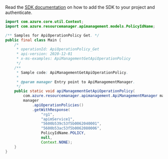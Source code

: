 Read the [SDK documentation](https://github.com/Azure/azure-sdk-for-java/blob/azure-resourcemanager-apimanagement_1.0.0-beta.2/sdk/apimanagement/azure-resourcemanager-apimanagement/README.md) on how to add the SDK to your project and authenticate.

```java
import com.azure.core.util.Context;
import com.azure.resourcemanager.apimanagement.models.PolicyIdName;

/** Samples for ApiOperationPolicy Get. */
public final class Main {
    /*
     * operationId: ApiOperationPolicy_Get
     * api-version: 2020-12-01
     * x-ms-examples: ApiManagementGetApiOperationPolicy
     */
    /**
     * Sample code: ApiManagementGetApiOperationPolicy.
     *
     * @param manager Entry point to ApiManagementManager.
     */
    public static void apiManagementGetApiOperationPolicy(
        com.azure.resourcemanager.apimanagement.ApiManagementManager manager) {
        manager
            .apiOperationPolicies()
            .getWithResponse(
                "rg1",
                "apimService1",
                "5600b539c53f5b0062040001",
                "5600b53ac53f5b0062080006",
                PolicyIdName.POLICY,
                null,
                Context.NONE);
    }
}
```
